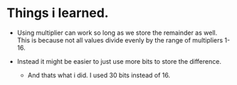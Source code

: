 # Things i learned.

- Using multiplier can work so long as we store the remainder as well. This is because not all values divide evenly by the range of multipliers 1-16.

- Instead it might be easier to just use more bits to store the difference.
  - And thats what i did. I used 30 bits instead of 16.
